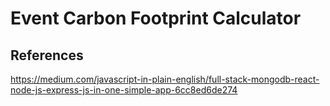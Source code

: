 # Event Carbon Footprint Calculator


## References

https://medium.com/javascript-in-plain-english/full-stack-mongodb-react-node-js-express-js-in-one-simple-app-6cc8ed6de274





